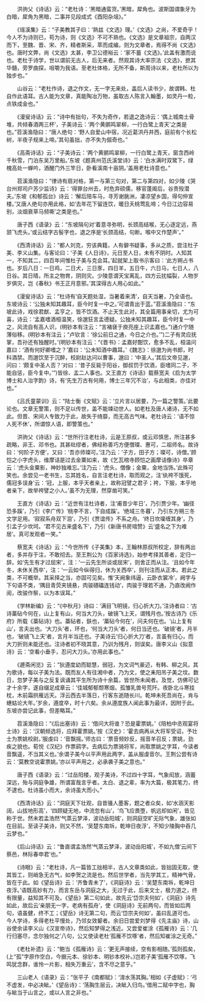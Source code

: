<!-- { "loadSidebar": true } -->
　　洪驹父《诗话》云：“老杜诗：‘黑暗通蛮货。’黑暗，犀角也。波斯国谓象牙为白暗，犀角为黑暗，二事并见段成式《酉阳杂俎》。”

　　《瑶溪集》云：“子美教其子曰：‘熟兹《文选》理。’《文选》之尚，不爱奇乎！今人不为诗则已，苟为诗，则《文选》不可不熟也。《文选》是文章祖宗，自两汉而下，至魏、晋、宋、齐，精者斯采，萃而成编，则为文章者，焉得不尚《文选》也。唐时文弊，尚《文选》太甚，李卫公德裕云：‘家不蓄《文选》。’此盖有激而说也。老杜于诗学，世以谓前无古人，后无来者。然观其诗大率宗法《文选》，摭其华髓，旁罗曲探，咀嚼为我语。至老杜体格，无所不备，斯周诗以来，老杜所以为独步也。”

　　山谷云：“老杜作诗，退之作文，无一字无来处，盖后人读书少，故谓韩、杜自作此语耳。古人能为文章，真能陶冶万物，虽取古人陈言入翰墨，如灵丹一粒，点铁成金也。”

　　《漫叟诗话》云：“诗中有拙句，不失为奇作，若退之逸诗云：‘偶上城南土骨堆，共倾春酒两三杯’，子美诗云：‘两个黄鹂鸣翠柳，一行白鹭上青天’之类是也。”苕溪渔隐曰：“唐人绝句：‘野人自爱山中宿，况近葛洪丹井西，庭前有个长松树，半夜子规来上啼。’其句虽拙，亦不失为倔奇也。”

　　《高斋诗话》云：“子美诗云：‘两个黄鹂鸣翠柳，一行白鹭上青天，窗含西岭千秋雪，门泊东吴万里船。’东坡《题真州范氏溪堂诗》云：‘白水满时双鹭下，绿槐高处一蝉吟，酒醒门外三竿日，卧看溪南十亩阴。’盖用老杜诗意也。”

　　苕溪渔隐曰：“律诗有扇对格，第一与第三句对，第二与第四对，如少陵《哭台州郑司户苏少监诗》云：‘得罪台州去，时危弃硕儒，移官蓬阁后，谷贵殁潜夫。’东坡《和郁孤台》诗云：‘解后陪车马，寻芳谢脁洲，凄凉望乡国，得句仲宣楼。’又唐人绝句亦用此格，如‘去年花下留连饮，暖日夭桃莺乱啼；今日江边容易别，淡烟衰草马频嘶’之类是也。”

　　唐子西《语录》云：“东坡隔句对‘着意寻弥明，长颈高结喉，无心逐定远，燕颔飞虎头。’或云结字古髻字也，退之序是‘长颈高结，句断。喉中又作楚声’。”

　　《西清诗话》云：“都人刘克，穷该典籍，人有僻书疑事，多从之质，尝注杜子美、李义山集。与客论曰：‘子美《人日诗》，元日至人日，未有不阴时。人知其一，不知其二，四百年间惟杜子美与克会耳。’起就架上取书示客曰：‘此方朔占书也。岁后八日：一日鸡，二日犬，三日豕，四日羊，五日牛，六日马，七日人，八日谷。其日晴，所主之物育，阴则灾。少陵意谓天宝离乱，四方云扰幅裂，人物岁岁俱灾，岂《春秋》书王正月意邪。’其深得古人用心如此。”

　　《漫叟诗话》云：“杜诗有‘自天题处湿，当暑着来清’，自天当暑，乃全语也。东坡诗云：‘公独未知其趣耳，臣今时复一中之。’可谓青出于蓝。”苕溪渔隐曰：“东坡此诗，戏徐君猷、孟亨之，皆不饮酒。不止天生此对，其全篇用事亲切，尤为可喜，诗云：‘孟嘉嗜酒桓温笑，徐邈狂言孟德疑。公独未知其趣耳，臣今时复一中之，风流自有高人识，(明钞本有注云：“言褚褎于庾亮座上识孟嘉也。”)通介宁随薄俗移。(明钞本有注云；“卢钦言：‘徐公前日之通，今日之介也。’”)二子有灵应抚掌，吾孙还有独醒时。’(明钞本有注云：“《晋书》：孟嘉好酣饮，愈多不乱，桓温问嘉曰：‘酒有何好卿嗜之？’嘉曰：‘公未知酒中趣耳。’《魏志》：徐邈为尚书郎，时科酒禁。而邈饮至于沉醉，校尉赵达问以曹事，邈曰：‘中圣人。’其后文帝见邈，问曰：‘颇复中圣人否？’对曰：‘昔子反毙于阳谷，御叔罚于饮酒，臣嗜同二子，不能自惩，臣今复中。’”)皆徐、孟二人事也。又王直方《诗话》载蔡宽夫《启为太学博士和人治字韵》诗，有‘先生万古有何用，博士三年冗不治’，与此相类，亦佳对也。”

　　《吕氏童蒙训》云：“陆士衡《文赋》云：‘立片言以居要，乃一篇之警策。’此要论也。文章无警策，则不足以传世，盖不能竦动世人。如老杜及唐人诸诗，无不如此。但晋、宋间人专致力于此，故失于绮靡，而无高古气味。老杜诗云：‘语不惊人死不休’，所谓惊人语，即警策也。”

　　洪驹父《诗话》云：“世所行注老杜诗，云是王原叔，或云邓慎思，所注甚多疏略，非王、邓书也。其甚纰缪者，佛经称善巧方便僧璨、惠可，二祖师名。故诗曰：‘何阶子方便’，又曰：‘吾亦师璨可。’注乃云：‘子方，田子方；璨可，诗僧。’顾恺之小字虎头，维摩诘是过去金粟如来，故《乞瓦棺寺顾恺之画摩诘像诗》卒章云：‘虎头金粟影，神妙独难忘。’注乃云：‘虎头，僧像；金粟，金地当饰。’此殊可笑也。余尝见一老书生，忘其姓名，自言注老杜诗，取而观之，注‘纨袴不饿死，儒冠多误身’云：‘冠，上服，本乎天者亲上，故称冠譬之君子；袴，下服，本乎地者亲下，故举袴譬之小人。’虽不为无理，然穿凿可笑。”

　　王直方《诗话》云：“近世有注杜诗者，注‘甫昔少年日’，乃引贾少年。‘幽径恐多蹊’，乃引《李广传》‘桃李不言，下自成蹊’。‘绝域三冬暮’，乃引东方朔三冬文学足用。‘寂寂系舟双下泪’，乃引《贾谊传》不系之舟。‘终日坎壈缠其身’，乃引孟子少坎坷。‘君不见古来盛名下’，乃引《新唐书房琯赞》云‘盛名之下为难居’。真可发观者一笑。”

　　蔡宽夫《诗话》云：“今世所传《子美集》本，王翰林原叔所校定，辞有两出者，多并存于注，不敢彻去。至王荆公为《百家诗选》，始参考择其善者，定归一辞。如‘先生有才过屈宋’，注：‘一云先生所谈或屈宋’，则舍正而从注。‘且如今年冬，未休关西卒’，注：‘一云如今纵得归，休为关西卒’，则刊注而从正本。若此之类，不可概举。其采择之当，亦固可见矣。惟‘天阙象纬逼，云卧衣裳冷’，阙字与下句语不类，‘隅目青荧夹镜悬，肉骏碨礧连钱动’，肉骏于理若不通，乃直改阙作阅，改骏作鬃，以为本误耳。”

　　《学林新编》云：“《中秋月》诗曰：‘满目飞明镜，归心折大刀。’注诗者曰：‘古诗藁砧今何在，山上复有山，何当大刀头，破镜飞上天，谓残月也。’按古诗乃《乐府》所载《藁砧诗》也。藁砧者，鈇也，‘藁砧今何在’，问夫何在也。‘山上复有山’，言夫出也。‘大刀头’者，环也，‘何当大刀头’者，何日当还也。‘破镜’者，月半也，‘破镜飞上天’者，言月半当还也。子美诗云‘归心折大刀’者，言虽有归心，而大刀折则未能还也。注诗者初不晓其意，乃训为残月，则误矣。唐李义山《拟意诗》云：‘空看小垂手，忍问大刀头。’亦用此事也。”

　　《遯斋闲览》云：“狄遵度幼而聪慧，弱冠，为文词气豪迈，有韩、柳之风，其为歌诗，每以子美为法。既而友人有往湘中者，乃为文，使之耒阳吊子美之坟。数日，忽梦子美与之反复讽诵其平生所为诗十余篇，皆世所未闻者。及觉，仿佛可记才十余字，遂自缀足成章云：‘佳城郁郁颓寒烟，孤雏乳兽号荒阡。夜卧北斗寒挂枕，木前霜拱雁远天。浮云西去半落日，行客东逝随长川。乾坤未死吾尚在，肯与蟪蛄论大年。’岁余，遵度卒，时十六矣。余从遵度族人闻此事为最详，因附于此。东坡亦尝记此事，但差略耳。”

　　苕溪渔隐曰：“《后出塞诗》云：‘借问大将谁？恐是霍票姚。’《陪柏中丞观宴将士诗》云：‘汉朝频选将，应拜霍票姚。’按《汉史》：‘霍去病再从大将军受诏，予壮士为票姚校尉。’服虔曰：‘音飘摇。’师古曰：‘票音频妙反，摇音羊召反；票姚，劲疾之貌也。荀悦《汉纪》作票鹞字。去病后为票骑将军，尚取票姚之字耳，今读者音飘遥，不当其义也。’余谓子美今以平声用此两字，盖从服虔音尔。王荆公尝有诗云：‘莫教空说霍票姚。’亦以平声用之，必承袭子美之意也。”

　　唐子西《语录》云：“过岳阳楼，观子美诗，不过四十字耳，气象闳放，涵蓄深远，殆与洞庭争雄，所谓富哉言乎者。太白、退之辈，率为大篇，极其笔力，终不逮也。杜诗虽小而大，余诗虽大而小。”

　　《西清诗话》云：“洞庭天下壮观，自昔骚人墨客，题之者众矣，如‘水涵天影阔，山拔地形高’，‘四顾疑无地，中流忽有山’，‘鸟飞应畏堕，帆远却如闲’，皆见称于世。然未若孟浩然‘气蒸云梦泽，波动岳阳城’，则洞庭空旷无际气象，雄张如在目前。至读子美诗，则又不然，‘吴楚东南坼，乾坤日夜浮’，不知少陵胸中吞几云梦也。”

　　《后山诗话》云：“鲁直谓孟浩然‘气蒸云梦泽，波动岳阳城’，不如九僧‘云间下蔡邑，林际春申君’也。”

　　《诗眼》云：“老杜诗，凡一篇皆工拙相半，古人文章类如此，皆拙固无取，使其皆工，则峭急无古气，如李贺之流是也。然后世学者，当先学其工，精神气骨，皆在于此。如《望岳诗》云：‘齐鲁青未了’，《洞庭诗》云：‘吴楚东南坼，乾坤日夜浮。’语既高妙有力，而言东岳与洞庭之大，无过于此，后来文士，极力道之，终有限量，益知其不可及。《望岳》第二句如此，故先云‘岱宗夫何如’，《洞庭》诗先如此，故后云‘亲朋无一字，老病有孤舟’，使《洞庭诗》无前两句，而皆如后两句，语虽健，终不工；《望岳》诗无第二句，而云‘岱宗夫何如’，虽曰乱道可也。今人学诗，多得老杜平慢处，乃邻女效颦者。余旧日尝爱刘梦得《先主庙》诗，山谷使余读李义山《汉宣帝诗》，然后知梦得之浅近。又尝爱崔涂《孤雁诗》云：‘几行归塞尽，念尔独何之’八句，公又使读老杜‘孤雁不饮啄’者，然后知崔涂之无奇。”

　　《老杜补遗》云：“鲍当《孤雁诗》云：‘更无声接续，空有影相随。’孤则孤矣，(上“孤”字原作空白，今据元本、徐钞本、明钞本校补。)岂若子美‘孤雁不饮啄，飞鸣犹念群，谁怜一片影，相失万重云’，含不尽之意乎。”

　　三山老人《语录》云：“张平子《南都赋》：‘淯水荡其胸。’相如《子虚赋》：‘弓不虚发，中必决眦。’《望岳诗》：‘荡胸生层云，决眦入归鸟。’借用二赋中字也，胸与眦当于山言之，或以人言之非也。”

